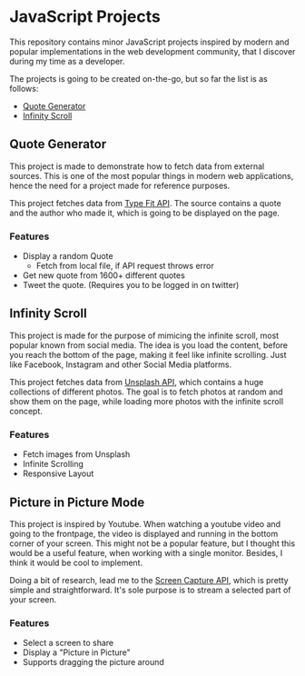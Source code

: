 # JavaScript Projects
This repository contains minor JavaScript projects inspired by modern and popular implementations in the web development community, that I discover during my time as a developer.

The projects is going to be created on-the-go, but so far the list is as follows:
* [Quote Generator](#quote-generator)
* [Infinity Scroll](#infinity-scroll)

## Quote Generator
This project is made to demonstrate how to fetch data from external sources. 
This is one of the most popular things in modern web applications, hence the need for a project made for reference purposes.

This project fetches data from [Type Fit API](https://type.fit/api/quotes). 
The source contains a quote and the author who made it, which is going to be displayed on the page.

### Features
* Display a random Quote
  * Fetch from local file, if API request throws error
* Get new quote from 1600+ different quotes
* Tweet the quote. (Requires you to be logged in on twitter)

## Infinity Scroll
This project is made for the purpose of mimicing the infinite scroll, most popular known from social media. 
The idea is you load the content, before you reach the bottom of the page, making it feel like infinite scrolling.
Just like Facebook, Instagram and other Social Media platforms.

This project fetches data from [Unsplash API](https://unsplash.com/documentation), which contains a huge collections of different photos. 
The goal is to fetch photos at random and show them on the page, while loading more photos with the infinite scroll concept.

### Features
* Fetch images from Unsplash
* Infinite Scrolling
* Responsive Layout

## Picture in Picture Mode
This project is inspired by Youtube. When watching a youtube video and going to the frontpage, the video is displayed and running in the bottom corner of your screen. This might not be a popular feature, but I thought this would be a useful feature, when working with a single monitor. Besides, I think it would be cool to implement.

Doing a bit of research, lead me to the [Screen Capture API](), which is pretty simple and straightforward. It's sole purpose is to stream a selected part of your screen.

### Features
* Select a screen to share
* Display a "Picture in Picture"
* Supports dragging the picture around